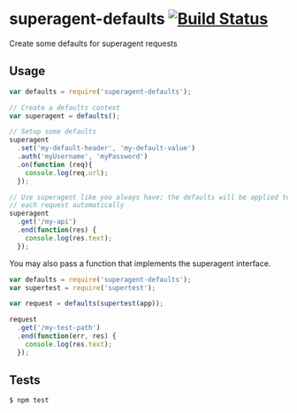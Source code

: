 superagent-defaults [![Build Status](https://travis-ci.org/camshaft/superagent-defaults.png)](https://travis-ci.org/camshaft/superagent-defaults)
===================

Create some defaults for superagent requests

Usage
-----

```js
var defaults = require('superagent-defaults');

// Create a defaults context
var superagent = defaults();

// Setup some defaults
superagent
  .set('my-default-header', 'my-default-value')
  .auth('myUsername', 'myPassword')
  .on(function (req){
    console.log(req.url);
  });

// Use superagent like you always have; the defaults will be applied to
// each request automatically
superagent
  .get('/my-api')
  .end(function(res) {
    console.log(res.text);
  });
```

You may also pass a function that implements the superagent interface.

```js
var defaults = require('superagent-defaults');
var supertest = require('supertest');

var request = defaults(supertest(app));

request
  .get('/my-test-path')
  .end(function(err, res) {
    console.log(res.text);
  });
```

Tests
-----

```sh
$ npm test
```

